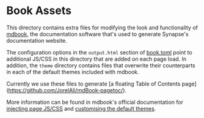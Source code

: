 # Book Assets

This directory contains extra files for modifying the look and functionality of
[mdbook](https://github.com/rust-lang/mdBook), the documentation software that's
used to generate Synapse's documentation website.

The configuration options in the `output.html` section of [book.toml](../../book.toml)
point to additional JS/CSS in this directory that are added on each page load. In
addition, the `theme` directory contains files that overwrite their counterparts in
each of the default themes included with mdbook.

Currently we use these files to generate [a floating Table of Contents page]
(<https://github.com/JorelAli/mdBook-pagetoc/>).

More information can be found in mdbook's official documentation for
[injecting page JS/CSS](https://rust-lang.github.io/mdBook/format/config.html)
and
[customising the default themes](https://rust-lang.github.io/mdBook/format/theme/index.html).

